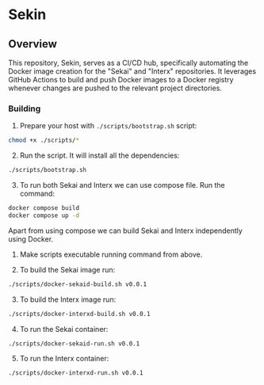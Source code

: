 # Sekin 
## Overview
This repository, Sekin, serves as a CI/CD hub, specifically automating the Docker image creation for the "Sekai" and "Interx" repositories. It leverages GitHub Actions to build and push Docker images to a Docker registry whenever changes are pushed to the relevant project directories.

### Building

1. Prepare your host with `./scripts/bootstrap.sh` script:

```bash
chmod +x ./scripts/*
```

2. Run the script. It will install all the dependencies:
```bash
./scripts/bootstrap.sh
```

3. To run both Sekai and Interx we can use compose file. Run the command:

```bash
docker compose build
docker compose up -d
```

Apart from using compose we can build Sekai and Interx independently using Docker. 

1. Make scripts executable running command from above.

2. To build the Sekai image run:

```bash
./scripts/docker-sekaid-build.sh v0.0.1
```

3. To build the Interx image run:

```bash
./scripts/docker-interxd-build.sh v0.0.1
```

4. To run the Sekai container:

```bash
./scripts/docker-sekaid-run.sh v0.0.1
```
5. To run the Interx container:

```bash
./scripts/docker-interxd-run.sh v0.0.1
```


